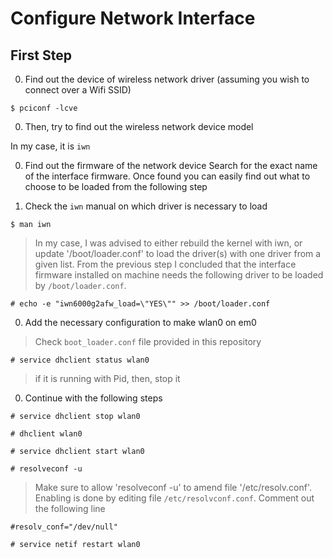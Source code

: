 # Configure Network Interface

## First Step
0. Find out the device of wireless network driver (assuming you wish to connect over a Wifi SSID)


```
$ pciconf -lcve
```

0. Then, try to find out the wireless network device model

In my case, it is `iwn`

0. Find out the firmware of the network device
Search for the exact name of the interface firmware. Once found you can easily find out what to choose to be loaded from the following step

0. Check the `iwn` manual on which driver is necessary to load

```
$ man iwn
```

> In my case, I was advised to either rebuild the kernel with iwn, or
update '/boot/loader.conf' to load the driver(s) with one driver from a given list.
From the previous step I concluded that the interface firmware installed on machine needs the following driver to be loaded by `/boot/loader.conf`.

```
# echo -e "iwn6000g2afw_load=\"YES\"" >> /boot/loader.conf

```

0. Add the necessary configuration to make wlan0 on em0

> Check `boot_loader.conf` file provided in this repository

```
# service dhclient status wlan0
```

> if it is running with Pid, then, stop it

0. Continue with the following steps

```
# service dhclient stop wlan0
```

```
# dhclient wlan0
```

```
# service dhclient start wlan0
```

```
# resolveconf -u
```
> Make sure to allow 'resolveconf -u' to amend file '/etc/resolv.conf'. Enabling is done by editing file `/etc/resolvconf.conf`. Comment out the following line

```
#resolv_conf="/dev/null" 
```

```
# service netif restart wlan0
```

